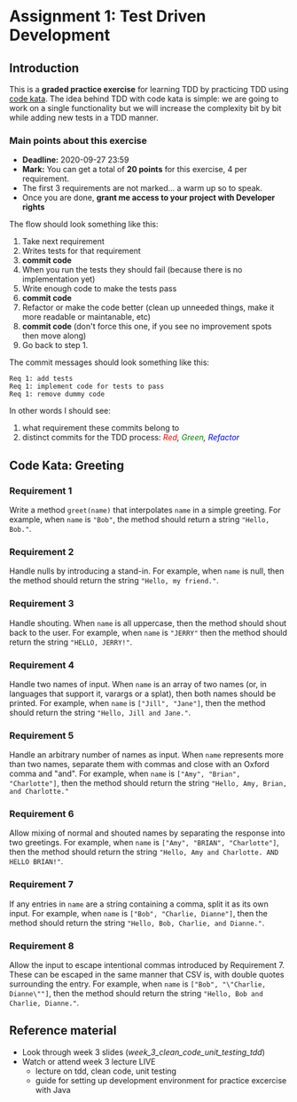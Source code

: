 # Assignment 1: Test Driven Development

## Introduction

This is a **graded practice exercise** for learning TDD by practicing TDD using [code kata](http://vinaikopp.com/2016/02/09/about_code_katas/). The idea behind TDD with code kata is simple: we are going to work on a single functionality but we will increase the complexity bit by bit while adding new tests in a TDD manner.  

### Main points about this exercise  
- **Deadline:** 2020-09-27 23:59
- **Mark:** You can get a total of **20 points** for this exercise, 4 per requirement.
- The first 3 requirements are not marked... a warm up so to speak.
- Once you are done, **grant me access to your project with Developer rights**

The flow should look something like this:
1. Take next requirement
1. Writes tests for that requirement
1. **commit code**
1. When you run the tests they should fail (because there is no implementation yet)
1. Write enough code to make the tests pass
1. **commit code**
1. Refactor or make the code better (clean up unneeded things, make it more readable or maintanable, etc)
1. **commit code** (don't force this one, if you see no improvement spots then move along)
1. Go back to step 1.  

The commit messages should look something like this:  
```commandline
Req 1: add tests
Req 1: implement code for tests to pass
Req 1: remove dummy code
```  

In other words I should see:  
1. what requirement these commits belong to
1. distinct commits for the TDD process: *<span style="color:red">Red</span>, <span style="color:green">Green</span>, <span style="color:blue">Refactor</span>*

## Code Kata: Greeting

### Requirement 1
Write a method ```greet(name)``` that interpolates ```name``` in a simple greeting. For example, when 
```name``` is ```"Bob"```, the method should return a string ```"Hello, Bob."```.

### Requirement 2
Handle nulls by introducing a stand-in. For example, when ```name``` is null, then the method 
should return the string ```"Hello, my friend."```.

### Requirement 3
Handle shouting. When ```name``` is all uppercase, then the method should shout back to the user. 
For example, when ```name``` is ```"JERRY"``` then the method should return the string ```"HELLO, JERRY!"```.

### Requirement 4
Handle two names of input. When ```name``` is an array of two names (or, in languages that support 
it, varargs or a splat), then both names should be printed. For example, when ```name``` is 
```["Jill", "Jane"]```, then the method should return the string ```"Hello, Jill and Jane."```.

### Requirement 5
Handle an arbitrary number of names as input. When ```name``` represents more than two names, 
separate them with commas and close with an Oxford comma and "and". For example, when ```name``` 
is ```["Amy", "Brian", "Charlotte"]```, then the method should return the string ```"Hello, Amy, Brian, 
and Charlotte."```

### Requirement 6
Allow mixing of normal and shouted names by separating the response into two greetings. 
For example, when ```name``` is ```["Amy", "BRIAN", "Charlotte"]```, then the method should return 
the string ```"Hello, Amy and Charlotte. AND HELLO BRIAN!"```.

### Requirement 7
If any entries in ```name``` are a string containing a comma, split it as its own input. For 
example, when ```name``` is ```["Bob", "Charlie, Dianne"]```, then the method should return the 
string ```"Hello, Bob, Charlie, and Dianne."```.

### Requirement 8
Allow the input to escape intentional commas introduced by Requirement 7. These can 
be escaped in the same manner that CSV is, with double quotes surrounding the entry. 
For example, when ```name``` is ```["Bob", "\"Charlie, Dianne\""]```, then the method should return 
the string ```"Hello, Bob and Charlie, Dianne."```.

## Reference material
- Look through week 3 slides (*week_3_clean_code_unit_testing_tdd*)
- Watch or attend week 3 lecture LIVE
    - lecture on tdd, clean code, unit testing
    - guide for setting up development environment for practice excercise with Java
